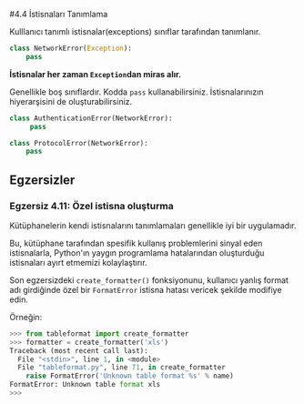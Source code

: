 #4.4 İstisnaları Tanımlama

Kulllanıcı tanımlı istisnalar(exceptions) sınıflar tarafından tanımlanır.


```python
class NetworkError(Exception):
    pass
```

**İstisnalar her zaman `Exception`dan miras alır.**

Genellikle boş sınıflardır. Kodda `pass` kullanabilirsiniz.
İstisnalarınızın hiyerarşisini de oluşturabilirsiniz.

```python
class AuthenticationError(NetworkError):
     pass

class ProtocolError(NetworkError):
    pass
```

## Egzersizler
### Egzersiz 4.11: Özel istisna oluşturma

Kütüphanelerin kendi istisnalarını tanımlamaları genellikle iyi bir uygulamadır.

Bu, kütüphane tarafından spesifik kullanış problemlerini sinyal eden istisnalarla, Python'ın 
yaygın programlama hatalarından oluşturduğu istisnaları ayırt etmemizi kolaylaştırır.

Son egzersizdeki `create_formatter()` fonksiyonunu, kullanıcı yanlış format adı girdiğinde özel bir
`FormatError` istisna hatası vericek şekilde modifiye edin.

Örneğin:

```python
>>> from tableformat import create_formatter
>>> formatter = create_formatter('xls')
Traceback (most recent call last):
  File "<stdin>", line 1, in <module>
  File "tableformat.py", line 71, in create_formatter
    raise FormatError('Unknown table format %s' % name)
FormatError: Unknown table format xls
>>>
```
